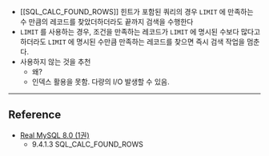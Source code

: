 - [[SQL_CALC_FOUND_ROWS]] 힌트가 포함된 쿼리의 경우 `LIMIT` 에 만족하는 수 만큼의 레코드를 찾았더하더라도 끝까지 검색을 수행한다
- `LIMIT` 를 사용하는 경우, 조건을 만족하는 레코드가 `LIMIT` 에 명시된 수보다 많다고 하더라도 `LIMIT` 에 명시된 수만큼 만족하는 레코드를 찾으면 즉시 검색 작업을 멈춘다.
- 사용하지 않는 것을 추천
	- 왜?
	- 인덱스 활용을 못함. 다량의 I/O 발생할 수 있음.

---
## Reference
 -  [Real MySQL 8.0 (1권)](https://product.kyobobook.co.kr/detail/S000001766482)
	- 9.4.1.3 SQL_CALC_FOUND_ROWS